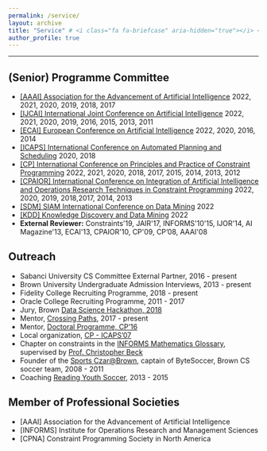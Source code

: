 ```yaml
---
permalink: /service/
layout: archive
title: "Service" # <i class="fa fa-briefcase" aria-hidden="true"></i> <i class="fa fa-globe" aria-hidden="true"></i> 
author_profile: true
---
```


---

## (Senior) Programme Committee

- [[AAAI] Association for the Advancement of Artificial Intelligence](https://www.aaai.org/) 2022, 2021, 2020, 2019, 2018, 2017
- [[IJCAI] International Joint Conference on Artificial Intelligence](http://ijcai.org/) 2022, 2021, 2020, 2019, 2016, 2015, 2013, 2011
- [[ECAI] European Conference on Artificial Intelligence](https://eurai.org/activities/ECAI_conferences) 2022, 2020, 2016, 2014
- [[ICAPS] International Conference on Automated Planning and Scheduling](https://www.icaps-conference.org/) 2020, 2018
- [[CP] International Conference on Principles and Practice of Constraint Programming](http://cp2014.a4cp.org/events/cp-conference-series/) 2022, 2021, 2020, 2018, 2017, 2015, 2014, 2013, 2012
- [[CPAIOR] International Conference on Integration of Artificial Intelligence and Operations Research Techniques in Constraint Programming](https://cpaior.org/) 2022, 2020, 2019, 2018,2017, 2014, 2013
- [[SDM] SIAM International Conference on Data Mining](https://www.siam.org/) 2022
- [[KDD] Knowledge Discovery and Data Mining](https://www.kdd.org/) 2022
- **External Reviewer:** Constraints'19, JAIR'17, INFORMS'10'15, IJOR'14, AI Magazine'13, ECAI'13, CPAIOR'10, CP'09, CP’08, AAAI'08


## Outreach

- Sabanci University CS Committee External Partner, 2016 - present
- Brown University Undergraduate Admission Interviews, 2013 - present
- Fidelity College Recruiting Programme, 2018 - present
- Oracle College Recruiting Programme, 2011 - 2017
- Jury, Brown [Data Science Hackathon, 2018](https://browndatathon.devpost.com/) 
- Mentor, [Crossing Paths](https://www.kesisenyollar.org/), 2017 - present
- Mentor, [Doctoral Programme, CP’16](http://cp2016.a4cp.org/dates/doctoral.html)
- Local organization, [CP - ICAPS’07](https://archive.a4cp.org/cp2007/Welcome.html)
- Chapter on constraints in the [INFORMS Mathematics Glossary](https://glossary.informs.org/ver2/mpgwiki/index.php?title=Category:Constraint_Programming), supervised by [Prof. Christopher Beck](http://tidel.mie.utoronto.ca/beck.php)
- Founder of the [Sports Czar@Brown](http://cs.brown.edu/grad/misc/jobs/jobs.html#sport), captain of ByteSoccer, Brown CS soccer team, 2008 - 2011
- Coaching [Reading Youth Soccer](https://www.sportsmanager.us/readingyouthsoccer.htm), 2013 - 2015

## Member of Professional Societies

* [AAAI] Association for the Advancement of Artificial Intelligence
* [INFORMS] Institute for Operations Research and Management Sciences
* [CPNA] Constraint Programming Society in North America
